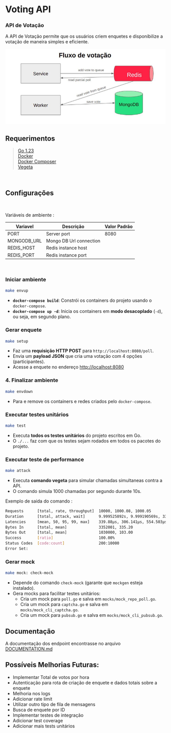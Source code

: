 # Voting API


### **API de Votação**  

A API de Votação permite que os usuários criem enquetes e disponibilize a votação de maneira simples e eficiente.  

![Fluxo de Votação](./assets/vote_workflow.jpg)

## Requerimentos

>  [Go 1.23](https://go.dev/doc/install)   
>  [Docker](https://docs.docker.com/engine/install/)   
>  [Docker Composer](https://docs.docker.com/compose/install/)  
>  [Vegeta](https://github.com/tsenart/vegeta)   


<br/>

## Configurações
<br/>

Variáveis de ambiente :

Variavel          | Descrição                            | Valor Padrão  |
------------------|--------------------------------------|---------------|
PORT              |  Server port                         |   8080        |
MONGODB_URL       |  Mongo DB Url connection             |               |
REDIS_HOST        |  Redis instance host                 |               |  
REDIS_PORT        |  Redis instance port                 |               |  

<br/>

###  **Iniciar ambiente**
```sh
make envup
```
- **`docker-compose build`**: Constrói os containers do projeto usando o `docker-compose`.
- **`docker-compose up -d`**: Inicia os containers em **modo desacoplado** (`-d`), ou seja, em segundo plano.

###  **Gerar enquete**
```sh
make setup
```
- Faz uma **requisição HTTP POST** para `http://localhost:8080/poll`.
- Envia um **payload JSON** que cria uma votação com 4 opções (participantes).
- Acesse a enquete no endereço [http://localhost:8080](http://localhost:8080)

### 4. **Finalizar ambiente**
```sh
make envdown
```
- Para e remove os containers e redes criados pelo `docker-compose`.

### **Executar testes unitários**
```sh
make test
```
- Executa **todos os testes unitários** do projeto escritos em Go.
- O `./...` faz com que os testes sejam rodados em todos os pacotes do projeto.


### **Executar teste de performance**
```sh
make attack
```
- Executa **comando vegeta** para simular chamadas simultaneas contra a API.
- O comando simula 1000 chamadas por segundo durante 10s.

Exemplo de saida do comando : 

```sh
Requests      [total, rate, throughput]  10000, 1000.08, 1000.05
Duration      [total, attack, wait]      9.999525892s, 9.999190569s, 335.323µs
Latencies     [mean, 50, 95, 99, max]    339.88µs, 306.141µs, 554.503µs, 918.879µs, 4.550039ms
Bytes In      [total, mean]              3352001, 335.20
Bytes Out     [total, mean]              1030000, 103.00
Success       [ratio]                    100.00%
Status Codes  [code:count]               200:10000  
Error Set:
```


### **Gerar mock**
```sh
make mock: check-mock
```
- Depende do comando `check-mock` (garante que `mockgen` esteja instalado).
- Gera mocks para facilitar testes unitários:
  - Cria um mock para `poll.go` e salva em `mocks/mock_repo_poll.go`.
  - Cria um mock para `captcha.go` e salva em `mocks/mock_cli_captcha.go`.
  - Cria um mock para `pubsub.go` e salva em `mocks/mock_cli_pubsub.go`.

## Documentação

A documentação dos endpoint encontrasse no arquivo [DOCUMENTATION.md](./DOCUMENTATION.md)

## **Possíveis Melhorias Futuras:**  
- Implementar Total de votos por hora 
- Autenticação para rota de criação de enquete e dados totais sobre a enquete 
- Melhoria nos logs
- Adicionar rate limit 
- Utilizar outro tipo de fila de mensagens
- Busca de enquete por ID
- Implementar testes de integração
- Adicionar test coverage 
- Adicionar mais tests unitários 

